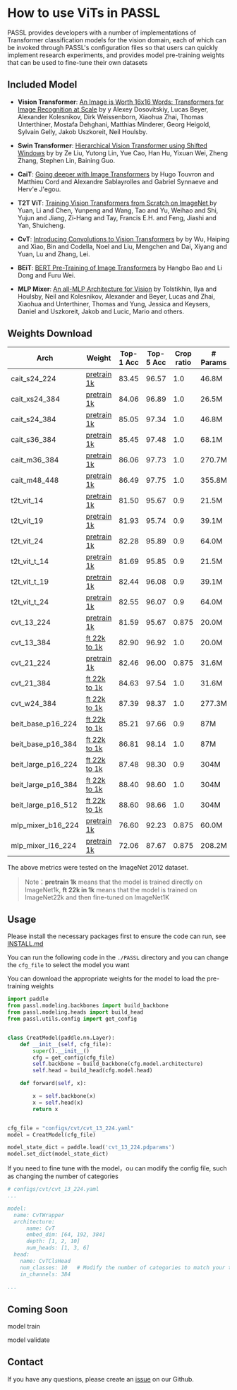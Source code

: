# How to use ViTs in PASSL 

PASSL provides developers with a number of implementations of Transformer classification models for the vision domain, each of which can be invoked through PASSL's configuration files so that users can quickly implement research experiments, and provides model pre-training weights that can be used to fine-tune their own datasets

## Included Model

* **Vision Transformer**:  [An Image is Worth 16x16 Words: Transformers for Image Recognition at Scale](https://arxiv.org/abs/2010.11929) by y Alexey Dosovitskiy, Lucas Beyer, Alexander Kolesnikov, Dirk Weissenborn, Xiaohua Zhai, Thomas Unterthiner, Mostafa Dehghani, Matthias Minderer, Georg Heigold, Sylvain Gelly, Jakob Uszkoreit, Neil Houlsby.
* **Swin Transformer**: [Hierarchical Vision Transformer using Shifted Windows](https://arxiv.org/abs/2103.14030) by by Ze Liu, Yutong Lin, Yue Cao, Han Hu, Yixuan Wei, Zheng Zhang, Stephen Lin, Baining Guo.
* **CaiT**: [Going deeper with Image Transformers](https://arxiv.org/abs/2103.17239) by Hugo Touvron and Matthieu Cord and Alexandre Sablayrolles and Gabriel Synnaeve and Herv\'e J\'egou.
* **T2T ViT**: [Training Vision Transformers from Scratch on ImageNet ](https://arxiv.org/abs/2101.11986) by Yuan, Li and Chen, Yunpeng and Wang, Tao and Yu, Weihao and Shi, Yujun and Jiang, Zi-Hang and Tay, Francis E.H. and Feng, Jiashi and Yan, Shuicheng.

* **CvT**: [Introducing Convolutions to Vision Transformers](https://arxiv.org/abs/2103.15808) by by Wu, Haiping and Xiao, Bin and Codella, Noel and Liu, Mengchen and Dai, Xiyang and Yuan, Lu and Zhang, Lei.
* **BEiT**: [BERT Pre-Training of Image Transformers](https://arxiv.org/abs/2106.08254) by Hangbo Bao and Li Dong and Furu Wei.
* **MLP Mixer**: [An all-MLP Architecture for Vision](https://arxiv.org/abs/2105.01601) by Tolstikhin, Ilya and Houlsby, Neil and Kolesnikov, Alexander and Beyer, Lucas and Zhai, Xiaohua and Unterthiner, Thomas and Yung, Jessica and Keysers, Daniel and Uszkoreit, Jakob and Lucic, Mario and others.

## Weights Download

| Arch               | Weight                                                       | Top-1 Acc | Top-5 Acc | Crop ratio | # Params |
| ------------------ | ------------------------------------------------------------ | --------- | --------- | ---------- | -------- |
| cait_s24_224       | [pretrain 1k](https://passl.bj.bcebos.com/vision_transformers/cait/cait_s24_224.pdparams) | 83.45     | 96.57     | 1.0        | 46.8M    |
| cait_xs24_384      | [pretrain 1k](https://passl.bj.bcebos.com/vision_transformers/cait/cait_x24_384.pdparams) | 84.06     | 96.89     | 1.0        | 26.5M    |
| cait_s24_384       | [pretrain 1k](https://passl.bj.bcebos.com/vision_transformers/cait/cait_s24_384.pdparams) | 85.05     | 97.34     | 1.0        | 46.8M    |
| cait_s36_384       | [pretrain 1k](https://passl.bj.bcebos.com/vision_transformers/cait/cait_s36_384.pdparams) | 85.45     | 97.48     | 1.0        | 68.1M    |
| cait_m36_384       | [pretrain 1k](https://passl.bj.bcebos.com/vision_transformers/cait/cait_m36_384.pdparams) | 86.06     | 97.73     | 1.0        | 270.7M   |
| cait_m48_448       | [pretrain 1k](https://passl.bj.bcebos.com/vision_transformers/cait/cait_m48_448.pdparams) | 86.49     | 97.75     | 1.0        | 355.8M   |
| t2t_vit_14         | [pretrain 1k](https://passl.bj.bcebos.com/vision_transformers/t2t/t2t_vit_14.pdparams) | 81.50     | 95.67     | 0.9        | 21.5M    |
| t2t_vit_19         | [pretrain 1k](https://passl.bj.bcebos.com/vision_transformers/t2t/t2t_vit_19.pdparams) | 81.93     | 95.74     | 0.9        | 39.1M    |
| t2t_vit_24         | [pretrain 1k](https://passl.bj.bcebos.com/vision_transformers/t2t/t2t_vit_24.pdparams) | 82.28     | 95.89     | 0.9        | 64.0M    |
| t2t_vit_t_14       | [pretrain 1k](https://passl.bj.bcebos.com/vision_transformers/t2t/t2t_vit_t_14.pdparams) | 81.69     | 95.85     | 0.9        | 21.5M    |
| t2t_vit_t_19       | [pretrain 1k](https://passl.bj.bcebos.com/vision_transformers/t2t/t2t_vit_t_19.pdparams) | 82.44     | 96.08     | 0.9        | 39.1M    |
| t2t_vit_t_24       | [pretrain 1k](https://passl.bj.bcebos.com/vision_transformers/t2t/t2t_vit_t_24.pdparams) | 82.55     | 96.07     | 0.9        | 64.0M    |
| cvt_13_224         | [pretrain 1k](https://passl.bj.bcebos.com/vision_transformers/cvt/cvt_13_224_pt.pdparams) | 81.59     | 95.67     | 0.875      | 20.0M    |
| cvt_13_384         | [ft 22k to 1k](https://passl.bj.bcebos.com/vision_transformers/cvt/cvt_13_384_ft.pdparams) | 82.90     | 96.92     | 1.0        | 20.0M    |
| cvt_21_224         | [pretrain 1k](https://passl.bj.bcebos.com/vision_transformers/cvt/cvt_21_224_pt.pdparams) | 82.46     | 96.00     | 0.875      | 31.6M    |
| cvt_21_384         | [ft 22k to 1k](https://passl.bj.bcebos.com/vision_transformers/cvt/cvt_21_384_ft.pdparams) | 84.63     | 97.54     | 1.0        | 31.6M    |
| cvt_w24_384        | [ft 22k to 1k](https://passl.bj.bcebos.com/vision_transformers/cvt/cvt_w24_384_ft.pdparams) | 87.39     | 98.37     | 1.0        | 277.3M   |
| beit_base_p16_224  | [ft 22k to 1k](https://passl.bj.bcebos.com/vision_transformers/beit/beit_base_p16_224_ft.pdparams) | 85.21     | 97.66     | 0.9        | 87M      |
| beit_base_p16_384  | [ft 22k to 1k](https://passl.bj.bcebos.com/vision_transformers/beit/beit_base_p16_384_ft.pdparams) | 86.81     | 98.14     | 1.0        | 87M      |
| beit_large_p16_224 | [ft 22k to 1k](https://passl.bj.bcebos.com/vision_transformers/beit/beit_large_p16_224_ft.pdparams) | 87.48     | 98.30     | 0.9        | 304M     |
| beit_large_p16_384 | [ft 22k to 1k](https://passl.bj.bcebos.com/vision_transformers/beit/beit_large_p16_384_ft.pdparams) | 88.40     | 98.60     | 1.0        | 304M     |
| beit_large_p16_512 | [ft 22k to 1k](https://passl.bj.bcebos.com/vision_transformers/beit/beit_large_p16_512_ft.pdparams) | 88.60     | 98.66     | 1.0        | 304M     |
| mlp_mixer_b16_224  | [pretrain 1k](https://passl.bj.bcebos.com/vision_transformers/mlp_mixer/mlp-mixer_b16_224.pdparams) | 76.60     | 92.23     | 0.875      | 60.0M    |
| mlp_mixer_l16_224  | [pretrain 1k](https://passl.bj.bcebos.com/vision_transformers/mlp_mixer/mlp-mixer_l16_224.pdparams) | 72.06     | 87.67     | 0.875      | 208.2M   |

The above metrics were tested on the ImageNet 2012 dataset.

>  Note：**pretrain 1k**  means that the model is trained directly on ImageNet1k, **ft 22k in 1k** means that the model is trained on ImageNet22k and then fine-tuned on ImageNet1K

## Usage 

Please install the necessary packages first to ensure the code can run, see [INSTALL.md](https://github.com/PaddlePaddle/PASSL/blob/main/docs/INSTALL.md)

You can run the following code in the `./PASSL` directory and you can change the `cfg_file` to select the model you want

You can download the appropriate weights for the model to load the pre-training weights

```python
import paddle
from passl.modeling.backbones import build_backbone
from passl.modeling.heads import build_head
from passl.utils.config import get_config


class CreatModel(paddle.nn.Layer):
    def __init__(self, cfg_file):
        super().__init__()
        cfg = get_config(cfg_file)
        self.backbone = build_backbone(cfg.model.architecture)
        self.head = build_head(cfg.model.head)

    def forward(self, x):

        x = self.backbone(x)
        x = self.head(x)
        return x


cfg_file = "configs/cvt/cvt_13_224.yaml"
model = CreatModel(cfg_file)

model_state_dict = paddle.load('cvt_13_224.pdparams')
model.set_dict(model_state_dict)
```

If you need to fine tune with the model，ou can modify the config file, such as changing the number of categories

```yaml
# configs/cvt/cvt_13_224.yaml
...

model:
  name: CvTWrapper
  architecture:
      name: CvT
      embed_dim: [64, 192, 384]
      depth: [1, 2, 10]
      num_heads: [1, 3, 6]
  head:
    name: CvTClsHead
    num_classes: 10   # Modify the number of categories to match your taxonomy data set
    in_channels: 384
    
...
```

## Coming Soon

model train 

model validate

## Contact

If you have any questions, please create an [issue](https://github.com/PaddlePaddle/PASSL/issues) on our Github.
